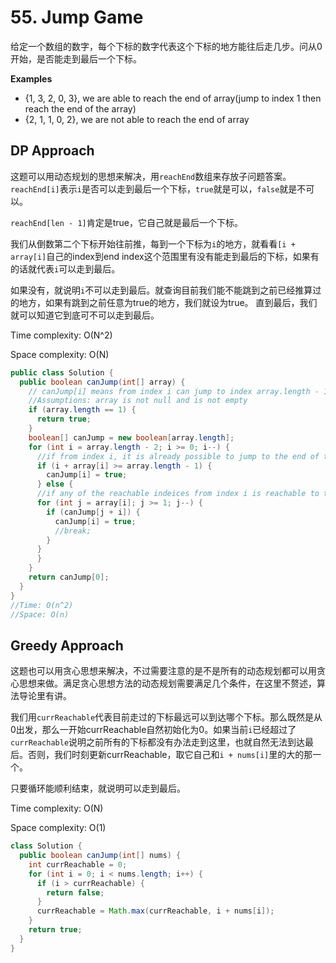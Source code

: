 # 55. Jump Game

给定一个数组的数字，每个下标的数字代表这个下标的地方能往后走几步。问从0开始，是否能走到最后一个下标。

**Examples**

- {1, 3, 2, 0, 3}, we are able to reach the end of array(jump to index 1 then reach the end of the array)
- {2, 1, 1, 0, 2}, we are not able to reach the end of array

## DP Approach

这题可以用动态规划的思想来解决，用`reachEnd`数组来存放子问题答案。`reachEnd[i]`表示`i`是否可以走到最后一个下标，`true`就是可以，`false`就是不可以。

`reachEnd[len - 1]`肯定是true，它自己就是最后一个下标。

我们从倒数第二个下标开始往前推，每到一个下标为`i`的地方，就看看`[i + array[i]`自己的index到end index这个范围里有没有能走到最后的下标，如果有的话就代表`i`可以走到最后。

如果没有，就说明`i`不可以走到最后。就查询目前我们能不能跳到之前已经推算过的地方，如果有跳到之前任意为true的地方，我们就设为true。 直到最后，我们就可以知道它到底可不可以走到最后。

Time complexity: O(N^2)

Space complexity: O(N)

```java
public class Solution {
  public boolean canJump(int[] array) {
    // canJump[i] means from index i can jump to index array.length - 1
    //Assumptions: array is not null and is not empty
    if (array.length == 1) {
      return true;
    }
    boolean[] canJump = new boolean[array.length];
    for (int i = array.length - 2; i >= 0; i--) {
      //if from index i, it is already possible to jump to the end of the array
      if (i + array[i] >= array.length - 1) {
        canJump[i] = true;
      } else {
      //if any of the reachable indeices from index i is reachable to the end of the array
      for (int j = array[i]; j >= 1; j--) {
        if (canJump[j + i]) {
          canJump[i] = true;
          //break;
        }
      }
      }
    }
    return canJump[0];
  }
}
//Time: O(n^2)
//Space: O(n)

```

## Greedy Approach

这题也可以用贪心思想来解决，不过需要注意的是不是所有的动态规划都可以用贪心思想来做。满足贪心思想方法的动态规划需要满足几个条件，在这里不赘述，算法导论里有讲。

我们用`currReachable`代表目前走过的下标最远可以到达哪个下标。那么既然是从0出发，那么一开始currReachable自然初始化为0。如果当前`i`已经超过了`currReachable`说明之前所有的下标都没有办法走到这里，也就自然无法到达最后。否则，我们时刻更新currReachable，取它自己和`i + nums[i]`里的大的那一个。

只要循环能顺利结束，就说明可以走到最后。

Time complexity: O(N)

Space complexity: O(1)

```java
class Solution {
  public boolean canJump(int[] nums) {
    int currReachable = 0;
    for (int i = 0; i < nums.length; i++) {
      if (i > currReachable) {
        return false;
      }
      currReachable = Math.max(currReachable, i + nums[i]);
    }
    return true;
  }
}
```